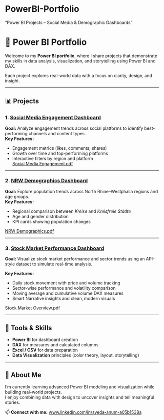 # PowerBI-Portfolio
“Power BI Projects – Social Media &amp; Demographic Dashboards”
# 💼 Power BI Portfolio

Welcome to my **Power BI portfolio**, where I share projects that demonstrate my skills in data analysis, visualization, and storytelling using Power BI and DAX.

Each project explores real-world data with a focus on clarity, design, and insight.

---

## 📊 Projects

### 1. [Social Media Engagement Dashboard](./Social_Media_Engagement/Social_Media_Summary.md)
**Goal:** Analyze engagement trends across social platforms to identify best-performing channels and content types.  
**Key Features:**  
- Engagement metrics (likes, comments, shares)  
- Growth over time and top-performing platforms  
- Interactive filters by region and platform  
[Social Media Engagement.pdf](https://github.com/user-attachments/files/22933814/Social.Media.Engagement.pdf)



---

### 2. [NRW Demographics Dashboard](./NRW_Demographics/NRW_Summary.md)
**Goal:** Explore population trends across North Rhine–Westphalia regions and age groups.  
**Key Features:**  
- Regional comparison between *Kreise* and *Kreisfreie Städte*  
- Age and gender distribution  
- KPI cards showing population changes  

[NRW Demographics.pdf](https://github.com/user-attachments/files/22933822/NRW.Demographics.pdf)


---
### 3. [Stock Market Performance Dashboard](./Stock_Market_Dashboard/Stock_Market_Summary.md)
**Goal:** Visualize stock market performance and sector trends using an API-style dataset to simulate real-time analysis.

**Key Features:**
- Daily stock movement with price and volume tracking  
- Sector-wise performance and volatility comparison  
- Moving average and cumulative volume DAX measures  
- Smart Narrative insights and clean, modern visuals

[Stock Market Overview.pdf](https://github.com/user-attachments/files/22952023/Stock.Market.Overview.pdf)

---

## 🧰 Tools & Skills
- **Power BI** for dashboard creation  
- **DAX** for measures and calculated columns  
- **Excel / CSV** for data preparation  
- **Data Visualization** principles (color theory, layout, storytelling)

---

## 👋 About Me
I’m currently learning advanced Power BI modeling and visualization while building real-world projects.  
I enjoy combining data with design to uncover insights and tell meaningful stories.

📫 **Connect with me:** www.linkedin.com/in/syeda-anum-a05b1538a
